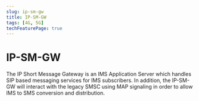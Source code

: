 ```yaml
---
slug: ip-sm-gw
title: IP-SM-GW
tags: [4G, 5G]
techFeaturePage: true
---
```


# IP-SM-GW

The IP Short Message Gateway is an IMS Application Server which handles SIP based messaging services for IMS subscribers. In addition, the IP-SM-GW will interact with the legacy SMSC using MAP signaling in order to allow IMS to SMS conversion and distribution.
